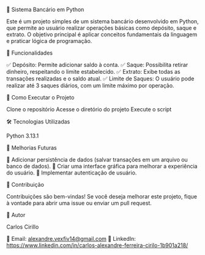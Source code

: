 🏦 Sistema Bancário em Python

Este é um projeto simples de um sistema bancário desenvolvido em Python, que permite ao usuário realizar operações básicas como depósito, saque e extrato. O objetivo principal é aplicar conceitos fundamentais da linguagem e praticar lógica de programação.

📌 Funcionalidades

✅ Depósito: Permite adicionar saldo à conta.
✅ Saque: Possibilita retirar dinheiro, respeitando o limite estabelecido.
✅ Extrato: Exibe todas as transações realizadas e o saldo atual.
✅ Limite de Saques: O usuário pode realizar até 3 saques diários, com um limite máximo por operação.

🚀 Como Executar o Projeto

Clone o repositório
Acesse o diretório do projeto
Execute o script

🛠 Tecnologias Utilizadas

Python 3.13.1

🎯 Melhorias Futuras

🔹 Adicionar persistência de dados (salvar transações em um arquivo ou banco de dados).
🔹 Criar uma interface gráfica para melhorar a experiência do usuário.
🔹 Implementar autenticação de usuário.

📢 Contribuição

Contribuições são bem-vindas! Se você deseja melhorar este projeto, fique à vontade para abrir uma issue ou enviar um pull request.

👤 Autor

Carlos Cirillo

📧 Email: alexandre.vexfiv14@gmail.com
🔗 LinkedIn: https://www.linkedin.com/in/carlos-alexandre-ferreira-cirilo-1b901a218/
